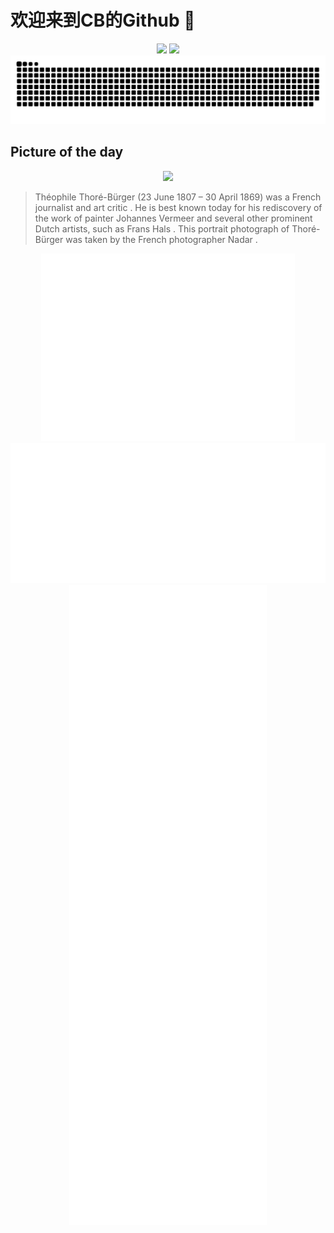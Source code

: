
# 欢迎来到CB的Github 👋

<div align="center">
  <img height="137px" src="https://github-readme-stats.vercel.app/api?username=SuperCB&show_icons=true&theme=radical" />
  <img height="137px" src="https://github-readme-stats.vercel.app/api/top-langs/?username=SuperCB&hide_title=true&hide_border=true&layout=compact&langs_count=6&text_color=000&icon_color=fff" />
</div>


<div align="center">
    <img src="./contribution-snake/github-contribution-grid-snake.svg" />
</div>



## Picture of the day
<div align="center">
  <img width=400px src="https://upload.wikimedia.org/wikipedia/commons/thumb/6/66/Th%C3%A9ophile_Thor%C3%A9_by_Nadar.jpg/450px-Th%C3%A9ophile_Thor%C3%A9_by_Nadar.jpg" />
</div>

>Théophile Thoré-Bürger  (23 June 1807 – 30 April 1869) was a French journalist and  art critic . He is best known today for his rediscovery of the work of painter  Johannes Vermeer  and several other prominent Dutch artists, such as  Frans Hals . This portrait photograph of Thoré-Bürger was taken by the French photographer  Nadar .



<div align="center">
  <img height="300px" src="base_metrics.svg" />
  <img  src="metrics.plugin.calendar.full.svg" />
</div>


<div align="center">
  <img  src="plugin_metrics.svg" /> 
</div>
